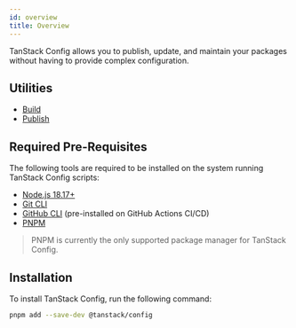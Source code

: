 ```yaml
---
id: overview
title: Overview
---
```


TanStack Config allows you to publish, update, and maintain your packages without having to provide complex configuration.

## Utilities

- [Build](/build)
- [Publish](/publish)

## Required Pre-Requisites

The following tools are required to be installed on the system running TanStack Config scripts:

- [Node.js 18.17+](https://nodejs.org/en/download/current/)
- [Git CLI](https://git-scm.com/downloads)
- [GitHub CLI](https://cli.github.com/) (pre-installed on GitHub Actions CI/CD)
- [PNPM](https://pnpm.io/)

> PNPM is currently the only supported package manager for TanStack Config.

## Installation

To install TanStack Config, run the following command:

```bash
pnpm add --save-dev @tanstack/config
```
